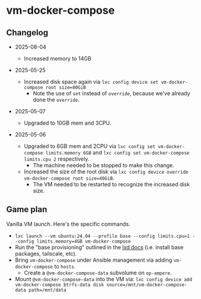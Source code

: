 # vm-docker-compose

## Changelog

- 2025-08-04
  - Increased memory to 14GB

- 2025-05-25
    - Increased disk space again via `lxc config device set vm-docker-compose
      root size=80GiB`
        - Note the use of `set` instead of `override`, because we've already
          done the `override`.

- 2025-05-07
    - Upgraded to 10GB mem and 3CPU.

- 2025-05-06
    - Upgraded to 6GB mem and 2CPU via `lxc config set vm-docker-compose
      limits.memory 6GB` and `lxc config set vm-docker-compose limits.cpu 2`
      respectively.
        - The machine needed to be stopped to make this change.
    - Increased the size of the root disk via `lxc config device override
      vm-docker-compose root size=40GiB`.
        - The VM needed to be restarted to recognize the increased disk size.

## Game plan

Vanilla VM launch. Here's the specific commands.

- `lxc launch --vm ubuntu:24.04 --profile base --config limits.cpu=1 --config limits.memory=4GB vm-docker-compose`
- Run the "base provisioning" outlined in the [lxd docs](../lxd/README.md) (i.e.
  install base packages, tailscale, etc).
- Bring `vm-docker-compose` under Ansible management via adding
  `vm-docker-compose` to `hosts`.
  - Create a `@vm-docker-compose-data` subvolume on `op-ampere`.
- Mount `@vm-docker-compose-data` into the VM via: `lxc config device add vm-docker-compose btrfs-data disk source=/mnt/vm-docker-compose-data path=/mnt/data`
